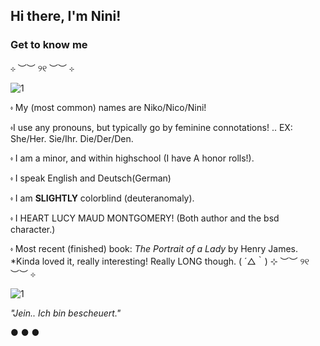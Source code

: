 ## Hi there, I'm Nini!

### Get to know me
⊹   ︶︶   ୨୧   ︶︶   ⊹

![1](https://github.com/user-attachments/assets/8935a644-3414-4b7e-b7bb-bf26c3a7d38b)


⬫ My (most common) names are Niko/Nico/Nini!

⬫I use any pronouns, but typically go by feminine connotations!
.. EX: She/Her. Sie/Ihr. Die/Der/Den.

⬫ I am a minor, and within highschool (I have A honor rolls!).

⬫ I speak English and Deutsch(German)

⬫ I am **SLIGHTLY** colorblind (deuteranomaly). 

⬫ I HEART LUCY MAUD MONTGOMERY! (Both author and the bsd character.)

⬫ Most recent (finished) book: *The Portrait of a Lady* by Henry James.
*Kinda loved it, really interesting! Really LONG though. ( ´△｀)
⊹   ︶︶   ୨୧   ︶︶   ⊹

![1](https://github.com/user-attachments/assets/9bdf6bc4-566c-43e8-8ce1-f1b02ba661d6)

*"Jein.. Ich bin bescheuert."*

●  ●  ●
